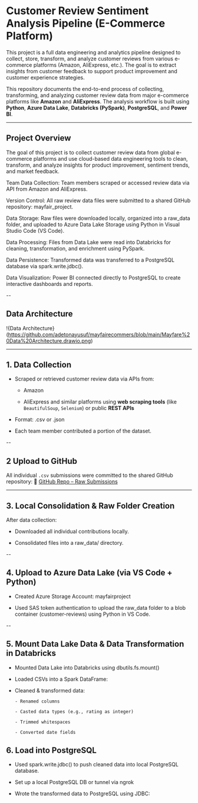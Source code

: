 # Customer Review Sentiment Analysis Pipeline (E-Commerce Platform)

This project is a full data engineering and analytics pipeline designed to collect, store, transform, and analyze customer reviews from various e-commerce platforms (Amazon, AliExpress, etc.). The goal is to extract insights from customer feedback to support product improvement and customer experience strategies.

This repository documents the end-to-end process of collecting, transforming, and analyzing customer review data from major e-commerce platforms like **Amazon** and **AliExpress**. The analysis workflow is built using **Python**, **Azure Data Lake**, **Databricks (PySpark)**, **PostgreSQL**, and **Power BI**.

---

## Project Overview

The goal of this project is to collect customer review data from global e-commerce platforms and use cloud-based data engineering tools to clean, transform, and analyze insights for product improvement, sentiment trends, and market feedback.

Team Data Collection: Team members scraped or accessed review data via API from Amazon and AliExpress.

Version Control: All raw review data files were submitted to a shared GitHub repository: mayfair_project.

Data Storage: Raw files were downloaded locally, organized into a raw_data folder, and uploaded to Azure Data Lake Storage using Python in Visual Studio Code (VS Code).

Data Processing: Files from Data Lake were read into Databricks for cleaning, transformation, and enrichment using PySpark.

Data Persistence: Transformed data was transferred to a PostgreSQL database via spark.write.jdbc().

Data Visualization: Power BI connected directly to PostgreSQL to create interactive dashboards and reports.

--

## Data Architecture

!{Data Architecture}(https://github.com/adetonayusuf/mayfairecommers/blob/main/Mayfare%20Data%20Architecture.drawio.png)


---

## 1. Data Collection

- Scraped or retrieved customer review data via APIs from:

    - Amazon

    - AliExpress and similar platforms using **web scraping tools** (like `BeautifulSoup`, `Selenium`) or public **REST APIs**

- Format: .csv or .json

- Each team member contributed a portion of the dataset.

--

## 2 Upload to GitHub

All individual `.csv` submissions were committed to the shared GitHub repository:
🔗 [GitHub Repo – Raw Submissions](https://github.com/amdari-mayfair/mayfair_project)

---

## 3. Local Consolidation & Raw Folder Creation

After data collection:
- Downloaded all individual contributions locally.

- Consolidated files into a raw_data/ directory.

--

## 4. Upload to Azure Data Lake (via VS Code + Python)

- Created Azure Storage Account: mayfairproject

- Used SAS token authentication to upload the raw_data folder to a blob container (customer-reviews) using Python in VS Code.

--

## 5. Mount Data Lake Data &  Data Transformation in Databricks

- Mounted Data Lake into Databricks using dbutils.fs.mount()

- Loaded CSVs into a Spark DataFrame:

- Cleaned & transformed data:

      - Renamed columns

      - Casted data types (e.g., rating as integer)

      - Trimmed whitespaces

      - Converted date fields

## 6.  Load into PostgreSQL

- Used spark.write.jdbc() to push cleaned data into local PostgreSQL database.
  
- Set up a local PostgreSQL DB or tunnel via ngrok

- Wrote the transformed data to PostgreSQL using JDBC:
